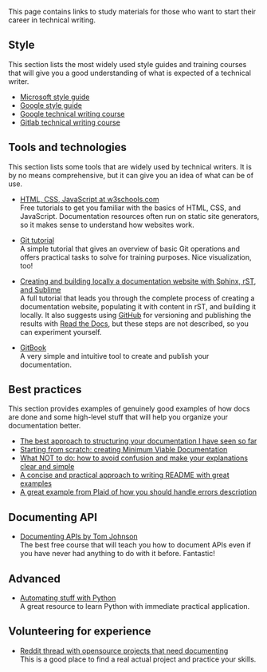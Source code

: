 This page contains links to study materials for those who want to start their career in technical writing.

## Style

This section lists the most widely used style guides and training courses that will give you a good understanding of what is expected of a technical writer.

- [Microsoft style guide](https://docs.microsoft.com/en-gb/style-guide/welcome/)
- [Google style guide](https://developers.google.com/style)
- [Google technical writing course](https://developers.google.com/tech-writing/overview)
- [Gitlab technical writing course](https://about.gitlab.com/handbook/engineering/ux/technical-writing/fundamentals/)

## Tools and technologies

This section lists some tools that are widely used by technical writers. It is by no means comprehensive, but it can give you an idea of what can be of use.

- [HTML, CSS, JavaScript at w3schools.com](https://www.w3schools.com/)  
  Free tutorials to get you familiar with the basics of HTML, CSS, and JavaScript. Documentation resources often run on static site generators, so it makes sense to understand how websites work.

- [Git tutorial](https://learngitbranching.js.org/)  
A simple tutorial that gives an overview of basic Git operations and offers practical tasks to solve for training purposes. Nice visualization, too!

- [Creating and building locally a documentation website with Sphinx, rST, and Sublime](https://sublime-and-sphinx-guide.readthedocs.io/en/latest/)  
A full tutorial that leads you through the complete process of creating a documentation website, populating it with content in rST, and building it locally. It also suggests using [GitHub](https://github.com/) for versioning and publishing the results with [Read the Docs](https://readthedocs.org/), but these steps are not described, so you can experiment yourself.

- [GitBook](https://www.gitbook.com/)  
A very simple and intuitive tool to create and publish your documentation.

## Best practices

This section provides examples of genuinely good examples of how docs are done and some high-level stuff that will help you organize your documentation better.

- [The best approach to structuring your documentation I have seen so far](https://diataxis.fr/)
- [Starting from scratch: creating Minimum Viable Documentation](https://thisisimportant.net/2021/09/21/from-nothing-to-something-with-minimum-viable-documentation/)
- [What NOT to do: how to avoid confusion and make your explanations clear and simple](https://jvns.ca/blog/confusing-explanations/)
- [A concise and practical approach to writing README with great examples](https://github.com/hackergrrl/art-of-readme)
- [A great example from Plaid of how you should handle errors description](https://plaid.com/docs/errors/)

## Documenting API

- [Documenting APIs by Tom Johnson](https://idratherbewriting.com/learnapidoc/)  
The best free course that will teach you how to document APIs even if you have never had anything to do with it before. Fantastic!

## Advanced

- [Automating stuff with Python](https://automatetheboringstuff.com/)  
A great resource to learn Python with immediate practical application.

## Volunteering for experience

- [Reddit thread with opensource projects that need documenting](https://www.reddit.com/r/technicalwriting/comments/gcfmuh/a_list_of_open_source_projects_with_volunteer/)  
This is a good place to find a real actual project and practice your skills.
